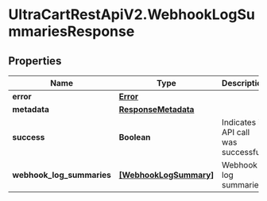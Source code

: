 # UltraCartRestApiV2.WebhookLogSummariesResponse

## Properties
Name | Type | Description | Notes
------------ | ------------- | ------------- | -------------
**error** | [**Error**](Error.md) |  | [optional] 
**metadata** | [**ResponseMetadata**](ResponseMetadata.md) |  | [optional] 
**success** | **Boolean** | Indicates if API call was successful | [optional] 
**webhook_log_summaries** | [**[WebhookLogSummary]**](WebhookLogSummary.md) | Webhook log summaries | [optional] 


